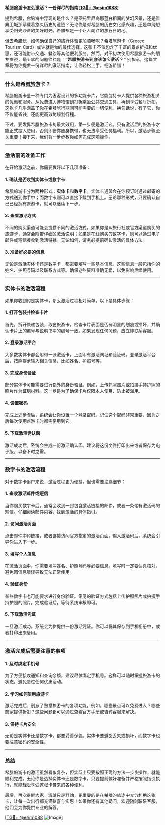**希腊旅游卡怎么激活？一份详尽的指南[[TG💪+ @esim1088](https://t.me/s/esim1088)]**

提到希腊，你脑海中浮现的是什么？是圣托里尼岛那蓝白相间的梦幻风景，还是雅典卫城那承载着悠久历史的遗迹？无论你是对希腊的历史文化感兴趣，还是单纯想享受阳光沙滩的美好时光，希腊都是一个让人向往的旅行目的地。

但去希腊玩，如何确保自己的旅行体验更加顺畅呢？希腊旅游卡（Greece Tourism Card）或许就是你的最佳选择。这张卡不仅包含了丰富的景点折扣和优惠，还可能附带交通、餐饮等其他便利服务。然而，对于初次使用希腊旅游卡的朋友来说，最头疼的问题往往是：**“希腊旅游卡到底该怎么激活？”** 别担心，这篇文章将为你提供一份详尽的激活指南，让你轻松上手，畅游希腊！

---

### **什么是希腊旅游卡？**

希腊旅游卡是一种专门为游客设计的多功能卡片，它能为持卡人提供各种旅游相关的优惠和服务。从免费进入博物馆到打折乘坐公共交通工具，再到享受餐厅折扣，这张卡几乎涵盖了你在希腊旅行期间可能需要的一切便利。换句话说，有了它，你不仅能省钱，还能更高效地规划行程。

不过，要发挥希腊旅游卡的最大效用，第一步便是激活它。只有激活后的旅游卡才能正式投入使用，否则即便你随身携带，也无法享受任何福利。所以，激活步骤至关重要！接下来，我们将一步步教你如何完成这项操作。

---

### **激活前的准备工作**

在开始激活之前，你需要做好以下几项准备：

#### **1. 确认是否收到实体卡或数字卡**
希腊旅游卡分为两种形式：**实体卡**和**数字卡**。实体卡通常会在你预订时通过邮寄的方式送到你手中；而数字卡则可以直接下载到手机上。无论哪种形式，只要确认自己已经拥有旅游卡，就可以继续下一步。

#### **2. 查看激活方式**
不同的购买渠道可能会提供不同的激活方式。如果你是从旅行社或官方渠道购买的旅游卡，通常会附带详细的激活说明；如果是在线购买的数字卡，则可以通过电子邮件或短信接收到激活链接。无论如何，请务必提前确认激活的具体方法。

#### **3. 准备好必要的信息**
无论是激活实体卡还是数字卡，都需要填写一些基本信息。这些信息一般包括你的姓名、护照号码以及联系方式等。确保这些资料准确无误，以免影响后续使用。

---

### **实体卡的激活流程**

如果你收到的是实体卡，那么激活过程相对简单。以下是具体步骤：

#### **1. 打开包装并检查卡片**
首先，拆开快递包装，取出旅游卡。检查卡片表面是否有明显的划痕或损坏，并确认卡片上的编号与说明书中的编号一致。如果发现任何问题，应立即联系客服。

#### **2. 登录激活平台**
大多数实体卡都会附带一张激活卡，上面印有激活网址和验证码。登录激活平台后，按照提示输入相关信息，比如姓名、护照号等。

#### **3. 完成身份验证**
部分实体卡可能需要进行额外的身份验证。例如，上传护照照片或拍摄手持护照的照片作为证明材料。这一步是为了确保卡片仅限本人使用，防止被滥用。

#### **4. 设置密码**
完成上述步骤后，系统会让你设置一个登录密码。记住这个密码非常重要，因为之后每次使用旅游卡时都需要用到它。

#### **5. 下载激活确认函**
激活成功后，系统会生成一份激活确认函。建议将这份文件打印出来或者保存为电子版，以备不时之需。

---

### **数字卡的激活流程**

对于数字卡用户来说，激活过程更为便捷，但也需要注意细节：

#### **1. 查收激活邮件或短信**
当你购买数字卡后，通常会收到一封包含激活链接的邮件，或者一条带有激活码的短信。仔细阅读邮件内容，找到激活的具体指引。

#### **2. 访问激活页面**
点击邮件中的链接，或者直接访问官方指定的激活页面。输入激活码后，系统会引导你进入下一步。

#### **3. 填写个人信息**
在激活页面中，你需要填写姓名、护照号码等必要信息。填写时一定要认真核对，避免因信息错误导致无法正常使用。

#### **4. 验证身份**
某些数字卡也可能要求进行身份验证。常见的验证方式包括上传护照照片或拍摄手持护照的照片。完成验证后，等待系统审核即可。

#### **5. 下载激活凭证**
一旦激活成功，系统会为你提供一份激活凭证。你可以将其保存到手机相册中，或者打印出来备用。

---

### **激活完成后需要注意的事项**

#### **1. 及时绑定手机号**
为了方便接收通知和查询余额，建议尽快绑定手机号。这样可以随时掌握旅游卡的状态，避免错过任何优惠活动。

#### **2. 学习如何使用旅游卡**
激活完成后，别忘了熟悉旅游卡的各项功能。例如，哪些景点可以免费进入？哪些商家提供折扣？这些问题都可以通过查看官方手册或咨询客服来解决。

#### **3. 保持卡片安全**
无论是实体卡还是数字卡，都要妥善保管。实体卡要避免丢失或损坏，而数字卡也要注意密码的安全性。

---

### **总结**

希腊旅游卡的激活虽然看似复杂，但实际上只要按照正确的方法一步步操作，就能顺利完成。无论你是选择实体卡还是数字卡，只要提前做好准备并严格按照指引执行，就能轻松享受这张卡带来的各种便利。

最后，再次提醒大家，激活只是开始，更重要的是在希腊的旅途中充分利用这张卡，让每一次出行都充满惊喜与实惠！如果你还有其他疑问，欢迎随时联系客服，他们会为你提供专业的解答。

[[TG💪+ @esim1088](https://t.me/s/esim1088) ![Image](https://i.postimg.cc/4NQfJmqS/Snipaste-2025-05-13-00-14-12.png)]